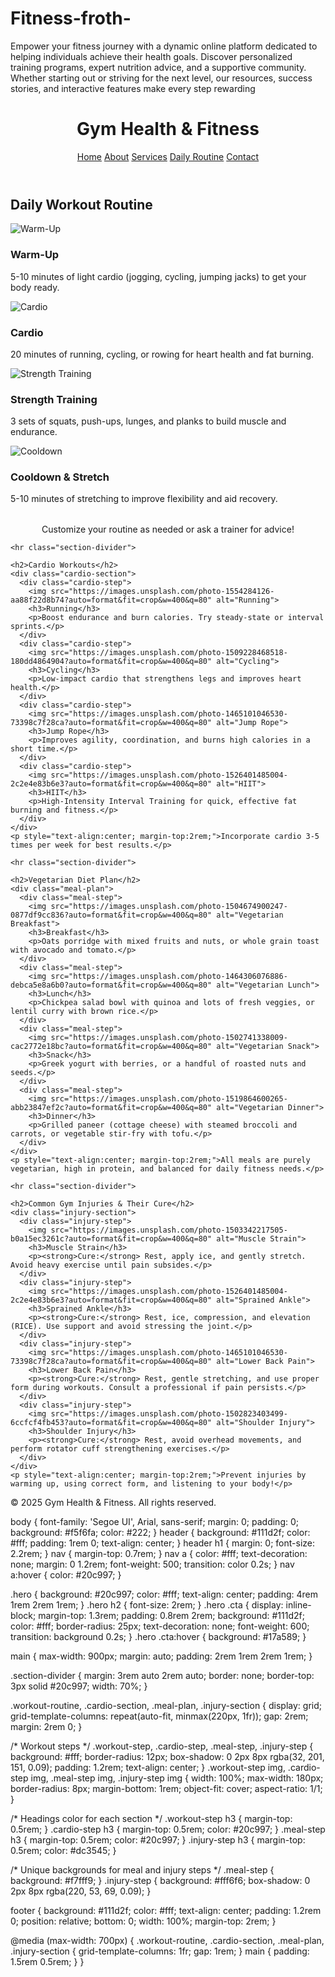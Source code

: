 # Fitness-froth-
Empower your fitness journey with a dynamic online platform dedicated to helping individuals achieve their health goals. Discover personalized training programs, expert nutrition advice, and a supportive community. Whether starting out or striving for the next level, our resources, success stories, and interactive features make every step rewarding
<!DOCTYPE html>
<html lang="en">
<head>
  <meta charset="UTF-8">
  <title>Daily Routine - Gym Health & Fitness</title>
  <link rel="stylesheet" href="styles.css">
</head>
<body>
  <header>
    <h1>Gym Health & Fitness</h1>
    <nav>
      <a href="index.html">Home</a>
      <a href="about.html">About</a>
      <a href="services.html">Services</a>
      <a href="daily-routine.html">Daily Routine</a>
      <a href="contact.html">Contact</a>
    </nav>
  </header>
  <main>
    <h2>Daily Workout Routine</h2>
    <div class="workout-routine">
      <div class="workout-step">
        <img src="https://images.unsplash.com/photo-1517960413843-0aee8e2d471c?auto=format&fit=crop&w=400&q=80" alt="Warm-Up" />
        <h3>Warm-Up</h3>
        <p>5-10 minutes of light cardio (jogging, cycling, jumping jacks) to get your body ready.</p>
      </div>
      <div class="workout-step">
        <img src="https://images.unsplash.com/photo-1506744038136-46273834b3fb?auto=format&fit=crop&w=400&q=80" alt="Cardio" />
        <h3>Cardio</h3>
        <p>20 minutes of running, cycling, or rowing for heart health and fat burning.</p>
      </div>
      <div class="workout-step">
        <img src="https://images.unsplash.com/photo-1518611012118-696072aa579a?auto=format&fit=crop&w=400&q=80" alt="Strength Training" />
        <h3>Strength Training</h3>
        <p>3 sets of squats, push-ups, lunges, and planks to build muscle and endurance.</p>
      </div>
      <div class="workout-step">
        <img src="https://images.unsplash.com/photo-1502823403499-6ccfcf4fb453?auto=format&fit=crop&w=400&q=80" alt="Cooldown" />
        <h3>Cooldown & Stretch</h3>
        <p>5-10 minutes of stretching to improve flexibility and aid recovery.</p>
      </div>
    </div>
    <p style="text-align:center; margin-top:2rem;">Customize your routine as needed or ask a trainer for advice!</p>

    <hr class="section-divider">

    <h2>Cardio Workouts</h2>
    <div class="cardio-section">
      <div class="cardio-step">
        <img src="https://images.unsplash.com/photo-1554284126-aa88f22d8b74?auto=format&fit=crop&w=400&q=80" alt="Running">
        <h3>Running</h3>
        <p>Boost endurance and burn calories. Try steady-state or interval sprints.</p>
      </div>
      <div class="cardio-step">
        <img src="https://images.unsplash.com/photo-1509228468518-180dd4864904?auto=format&fit=crop&w=400&q=80" alt="Cycling">
        <h3>Cycling</h3>
        <p>Low-impact cardio that strengthens legs and improves heart health.</p>
      </div>
      <div class="cardio-step">
        <img src="https://images.unsplash.com/photo-1465101046530-73398c7f28ca?auto=format&fit=crop&w=400&q=80" alt="Jump Rope">
        <h3>Jump Rope</h3>
        <p>Improves agility, coordination, and burns high calories in a short time.</p>
      </div>
      <div class="cardio-step">
        <img src="https://images.unsplash.com/photo-1526401485004-2c2e4e83b6e3?auto=format&fit=crop&w=400&q=80" alt="HIIT">
        <h3>HIIT</h3>
        <p>High-Intensity Interval Training for quick, effective fat burning and fitness.</p>
      </div>
    </div>
    <p style="text-align:center; margin-top:2rem;">Incorporate cardio 3-5 times per week for best results.</p>

    <hr class="section-divider">

    <h2>Vegetarian Diet Plan</h2>
    <div class="meal-plan">
      <div class="meal-step">
        <img src="https://images.unsplash.com/photo-1504674900247-0877df9cc836?auto=format&fit=crop&w=400&q=80" alt="Vegetarian Breakfast">
        <h3>Breakfast</h3>
        <p>Oats porridge with mixed fruits and nuts, or whole grain toast with avocado and tomato.</p>
      </div>
      <div class="meal-step">
        <img src="https://images.unsplash.com/photo-1464306076886-debca5e8a6b0?auto=format&fit=crop&w=400&q=80" alt="Vegetarian Lunch">
        <h3>Lunch</h3>
        <p>Chickpea salad bowl with quinoa and lots of fresh veggies, or lentil curry with brown rice.</p>
      </div>
      <div class="meal-step">
        <img src="https://images.unsplash.com/photo-1502741338009-cac2772e18bc?auto=format&fit=crop&w=400&q=80" alt="Vegetarian Snack">
        <h3>Snack</h3>
        <p>Greek yogurt with berries, or a handful of roasted nuts and seeds.</p>
      </div>
      <div class="meal-step">
        <img src="https://images.unsplash.com/photo-1519864600265-abb23847ef2c?auto=format&fit=crop&w=400&q=80" alt="Vegetarian Dinner">
        <h3>Dinner</h3>
        <p>Grilled paneer (cottage cheese) with steamed broccoli and carrots, or vegetable stir-fry with tofu.</p>
      </div>
    </div>
    <p style="text-align:center; margin-top:2rem;">All meals are purely vegetarian, high in protein, and balanced for daily fitness needs.</p>

    <hr class="section-divider">

    <h2>Common Gym Injuries & Their Cure</h2>
    <div class="injury-section">
      <div class="injury-step">
        <img src="https://images.unsplash.com/photo-1503342217505-b0a15ec3261c?auto=format&fit=crop&w=400&q=80" alt="Muscle Strain">
        <h3>Muscle Strain</h3>
        <p><strong>Cure:</strong> Rest, apply ice, and gently stretch. Avoid heavy exercise until pain subsides.</p>
      </div>
      <div class="injury-step">
        <img src="https://images.unsplash.com/photo-1526401485004-2c2e4e83b6e3?auto=format&fit=crop&w=400&q=80" alt="Sprained Ankle">
        <h3>Sprained Ankle</h3>
        <p><strong>Cure:</strong> Rest, ice, compression, and elevation (RICE). Use support and avoid stressing the joint.</p>
      </div>
      <div class="injury-step">
        <img src="https://images.unsplash.com/photo-1465101046530-73398c7f28ca?auto=format&fit=crop&w=400&q=80" alt="Lower Back Pain">
        <h3>Lower Back Pain</h3>
        <p><strong>Cure:</strong> Rest, gentle stretching, and use proper form during workouts. Consult a professional if pain persists.</p>
      </div>
      <div class="injury-step">
        <img src="https://images.unsplash.com/photo-1502823403499-6ccfcf4fb453?auto=format&fit=crop&w=400&q=80" alt="Shoulder Injury">
        <h3>Shoulder Injury</h3>
        <p><strong>Cure:</strong> Rest, avoid overhead movements, and perform rotator cuff strengthening exercises.</p>
      </div>
    </div>
    <p style="text-align:center; margin-top:2rem;">Prevent injuries by warming up, using correct form, and listening to your body!</p>
  </main>
  <footer>
    <p>&copy; 2025 Gym Health & Fitness. All rights reserved.</p>
  </footer>
</body>
</html>
body {
  font-family: 'Segoe UI', Arial, sans-serif;
  margin: 0;
  padding: 0;
  background: #f5f6fa;
  color: #222;
}
header {
  background: #111d2f;
  color: #fff;
  padding: 1rem 0;
  text-align: center;
}
header h1 {
  margin: 0;
  font-size: 2.2rem;
}
nav {
  margin-top: 0.7rem;
}
nav a {
  color: #fff;
  text-decoration: none;
  margin: 0 1.2rem;
  font-weight: 500;
  transition: color 0.2s;
}
nav a:hover {
  color: #20c997;
}

.hero {
  background: #20c997;
  color: #fff;
  text-align: center;
  padding: 4rem 1rem 2rem 1rem;
}
.hero h2 {
  font-size: 2rem;
}
.hero .cta {
  display: inline-block;
  margin-top: 1.3rem;
  padding: 0.8rem 2rem;
  background: #111d2f;
  color: #fff;
  border-radius: 25px;
  text-decoration: none;
  font-weight: 600;
  transition: background 0.2s;
}
.hero .cta:hover {
  background: #17a589;
}

main {
  max-width: 900px;
  margin: auto;
  padding: 2rem 1rem 2rem 1rem;
}

.section-divider {
  margin: 3rem auto 2rem auto;
  border: none;
  border-top: 3px solid #20c997;
  width: 70%;
}

.workout-routine,
.cardio-section,
.meal-plan,
.injury-section {
  display: grid;
  grid-template-columns: repeat(auto-fit, minmax(220px, 1fr));
  gap: 2rem;
  margin: 2rem 0;
}

/* Workout steps */
.workout-step,
.cardio-step,
.meal-step,
.injury-step {
  background: #fff;
  border-radius: 12px;
  box-shadow: 0 2px 8px rgba(32, 201, 151, 0.09);
  padding: 1.2rem;
  text-align: center;
}
.workout-step img,
.cardio-step img,
.meal-step img,
.injury-step img {
  width: 100%;
  max-width: 180px;
  border-radius: 8px;
  margin-bottom: 1rem;
  object-fit: cover;
  aspect-ratio: 1/1;
}

/* Headings color for each section */
.workout-step h3 {
  margin-top: 0.5rem;
}
.cardio-step h3 {
  margin-top: 0.5rem;
  color: #20c997;
}
.meal-step h3 {
  margin-top: 0.5rem;
  color: #20c997;
}
.injury-step h3 {
  margin-top: 0.5rem;
  color: #dc3545;
}

/* Unique backgrounds for meal and injury steps */
.meal-step {
  background: #f7fff9;
}
.injury-step {
  background: #fff6f6;
  box-shadow: 0 2px 8px rgba(220, 53, 69, 0.09);
}

footer {
  background: #111d2f;
  color: #fff;
  text-align: center;
  padding: 1.2rem 0;
  position: relative;
  bottom: 0;
  width: 100%;
  margin-top: 2rem;
}

@media (max-width: 700px) {
  .workout-routine,
  .cardio-section,
  .meal-plan,
  .injury-section {
    grid-template-columns: 1fr;
    gap: 1rem;
  }
  main {
    padding: 1.5rem 0.5rem;
  }
}
